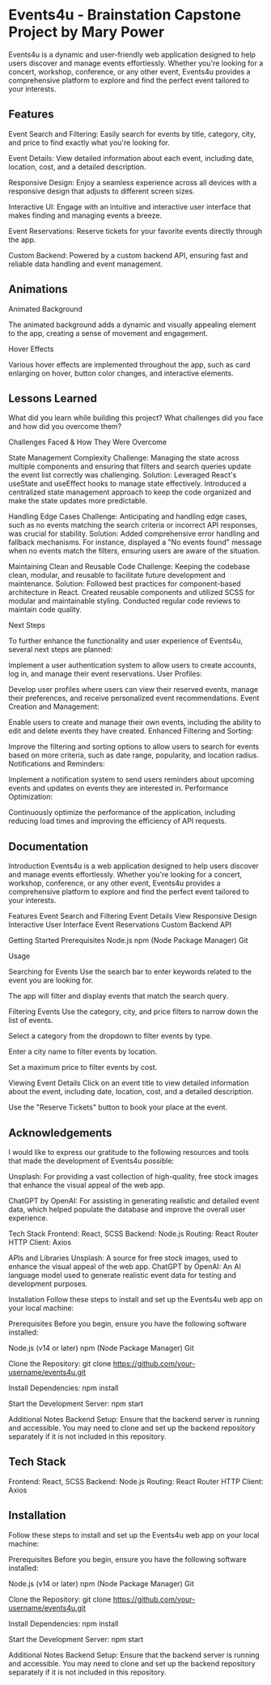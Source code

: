 # Events4u - Brainstation Capstone Project by Mary Power
Events4u is a dynamic and user-friendly web application designed to help users discover and manage events effortlessly. Whether you're looking for a concert, workshop, conference, or any other event, Events4u provides a comprehensive platform to explore and find the perfect event tailored to your interests.

## Features
Event Search and Filtering: Easily search for events by title, category, city, and price to find exactly what you're looking for.

Event Details: View detailed information about each event, including date, location, cost, and a detailed description.

Responsive Design: Enjoy a seamless experience across all devices with a responsive design that adjusts to different screen sizes.

Interactive UI: Engage with an intuitive and interactive user interface that makes finding and managing events a breeze.

Event Reservations: Reserve tickets for your favorite events directly through the app.

Custom Backend: Powered by a custom backend API, ensuring fast and reliable data handling and event management.

## Animations
Animated Background

The animated background adds a dynamic and visually appealing element to the app, creating a sense of movement and engagement.

Hover Effects

Various hover effects are implemented throughout the app, such as card enlarging on hover, button color changes, and interactive elements.

## Lessons Learned
What did you learn while building this project? What challenges did you face and how did you overcome them?

Challenges Faced & How They Were Overcome

State Management Complexity Challenge: Managing the state across multiple components and ensuring that filters and search queries update the event list correctly was challenging. Solution: Leveraged React's useState and useEffect hooks to manage state effectively. Introduced a centralized state management approach to keep the code organized and make the state updates more predictable.

Handling Edge Cases Challenge: Anticipating and handling edge cases, such as no events matching the search criteria or incorrect API responses, was crucial for stability. Solution: Added comprehensive error handling and fallback mechanisms. For instance, displayed a "No events found" message when no events match the filters, ensuring users are aware of the situation.

Maintaining Clean and Reusable Code Challenge: Keeping the codebase clean, modular, and reusable to facilitate future development and maintenance. Solution: Followed best practices for component-based architecture in React. Created reusable components and utilized SCSS for modular and maintainable styling. Conducted regular code reviews to maintain code quality.

Next Steps

To further enhance the functionality and user experience of Events4u, several next steps are planned:

Implement a user authentication system to allow users to create accounts, log in, and manage their event reservations. User Profiles:

Develop user profiles where users can view their reserved events, manage their preferences, and receive personalized event recommendations. Event Creation and Management:

Enable users to create and manage their own events, including the ability to edit and delete events they have created. Enhanced Filtering and Sorting:

Improve the filtering and sorting options to allow users to search for events based on more criteria, such as date range, popularity, and location radius. Notifications and Reminders:

Implement a notification system to send users reminders about upcoming events and updates on events they are interested in. Performance Optimization:

Continuously optimize the performance of the application, including reducing load times and improving the efficiency of API requests.

## Documentation
Introduction Events4u is a web application designed to help users discover and manage events effortlessly. Whether you're looking for a concert, workshop, conference, or any other event, Events4u provides a comprehensive platform to explore and find the perfect event tailored to your interests.

Features Event Search and Filtering Event Details View Responsive Design Interactive User Interface Event Reservations Custom Backend API

Getting Started Prerequisites Node.js npm (Node Package Manager) Git

Usage

Searching for Events Use the search bar to enter keywords related to the event you are looking for.

The app will filter and display events that match the search query.

Filtering Events Use the category, city, and price filters to narrow down the list of events.

Select a category from the dropdown to filter events by type.

Enter a city name to filter events by location.

Set a maximum price to filter events by cost.

Viewing Event Details Click on an event title to view detailed information about the event, including date, location, cost, and a detailed description.

Use the "Reserve Tickets" button to book your place at the event.

## Acknowledgements
I would like to express our gratitude to the following resources and tools that made the development of Events4u possible:

Unsplash: For providing a vast collection of high-quality, free stock images that enhance the visual appeal of the web app.

ChatGPT by OpenAI: For assisting in generating realistic and detailed event data, which helped populate the database and improve the overall user experience.

Tech Stack
Frontend: React, SCSS Backend: Node.js Routing: React Router HTTP Client: Axios

APIs and Libraries Unsplash: A source for free stock images, used to enhance the visual appeal of the web app. ChatGPT by OpenAI: An AI language model used to generate realistic event data for testing and development purposes.

Installation
Follow these steps to install and set up the Events4u web app on your local machine:

Prerequisites Before you begin, ensure you have the following software installed:

Node.js (v14 or later) npm (Node Package Manager) Git

Clone the Repository: git clone https://github.com/your-username/events4u.git

Install Dependencies: npm install

Start the Development Server: npm start

Additional Notes Backend Setup: Ensure that the backend server is running and accessible. You may need to clone and set up the backend repository separately if it is not included in this repository.

## Tech Stack

Frontend: React, SCSS
Backend: Node.js
Routing: React Router
HTTP Client: Axios

## Installation

Follow these steps to install and set up the Events4u web app on your local machine:

Prerequisites
Before you begin, ensure you have the following software installed:

Node.js (v14 or later)
npm (Node Package Manager)
Git

Clone the Repository:
git clone https://github.com/your-username/events4u.git

Install Dependencies:
npm install

Start the Development Server:
npm start

Additional Notes
Backend Setup: Ensure that the backend server is running and accessible. You may need to clone and set up the backend repository separately if it is not included in this repository.
